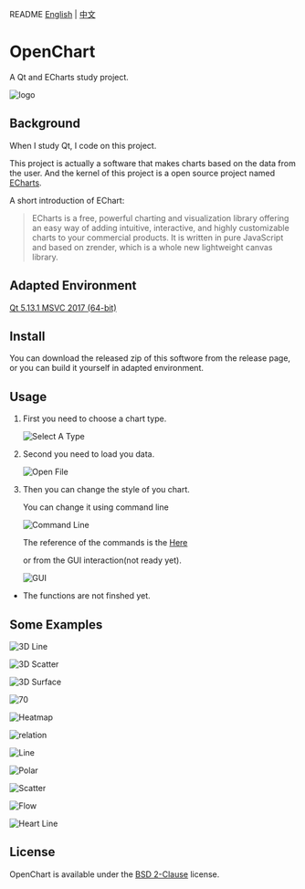 
README [English](https://github.com/Leonezz/OpenChart/blob/master/README.md) | [中文](https://github.com/Leonezz/OpenChart/blob/master/README.zh-CN.md)

# OpenChart

A Qt and ECharts study project.

![logo](https://raw.githubusercontent.com/Leonezz/OpenChart/master/Resources/icon/../../../../../../../ExampleImg/3D&#32;Line.pngmain-128.ico)  



## Background

When I study Qt, I code on this project.

This project is actually a software that makes charts based on the data from the user. And the kernel of this project is a open source project named [ECharts](https://github.com/apache/incubator-echarts).

A short introduction of EChart:

>    ECharts is a free, powerful charting and visualization library offering an easy way of adding intuitive, interactive, and highly customizable charts to your commercial products. It is written in pure JavaScript and based on zrender,  which is a whole new lightweight canvas library.

## Adapted Environment

[Qt 5.13.1 MSVC 2017 (64-bit)](https://www.qt.io/cn)

## Install 

You can download the released zip of this softwore from the release page, or you can build it yourself in  adapted environment.

## Usage

1. First you need to choose a chart type.
   
   ![Select A Type](https://raw.githubusercontent.com/Leonezz/OpenChart/master/ExampleImg/selectAType.png)  

2. Second you need to load you data.

   ![Open File](https://raw.githubusercontent.com/Leonezz/OpenChart/master/ExampleImg/openFile.png)

3. Then you can change the style of you chart.

    You can change it using command line 

    ![Command Line](https://raw.githubusercontent.com/Leonezz/OpenChart/master/ExampleImg/commandLine.png)

    The reference of the commands is the [Here](https://echarts.apache.org/zh/option.html#title)

    or from the GUI interaction(not ready yet).

    ![GUI](https://raw.githubusercontent.com/Leonezz/OpenChart/master/ExampleImg/GUI.png)
   

- The functions are not finshed yet.
  

## Some Examples

![3D Line](https://raw.githubusercontent.com/Leonezz/OpenChart/master/ExampleImg/3D%20Line.png)

![3D Scatter](https://raw.githubusercontent.com/Leonezz/OpenChart/master/ExampleImg/3D%20Scatter.png)

![3D Surface](https://raw.githubusercontent.com/Leonezz/OpenChart/master/ExampleImg/3D%20Surface.png)

![70](https://raw.githubusercontent.com/Leonezz/OpenChart/master/ExampleImg/GUI.png)

![Heatmap](https://raw.githubusercontent.com/Leonezz/OpenChart/master/ExampleImg/HeatMap%20Example.png)

![relation](https://raw.githubusercontent.com/Leonezz/OpenChart/master/ExampleImg/Les%20Misera1bles.png)

![Line](https://raw.githubusercontent.com/Leonezz/OpenChart/master/ExampleImg/Line.png)

![Polar](https://raw.githubusercontent.com/Leonezz/OpenChart/master/ExampleImg/Polor.png)

![Scatter](https://raw.githubusercontent.com/Leonezz/OpenChart/master/ExampleImg/Scatter%20Exaple.png)

![Flow](https://raw.githubusercontent.com/Leonezz/OpenChart/master/ExampleImg/flow.png)

![Heart Line](https://raw.githubusercontent.com/Leonezz/OpenChart/master/ExampleImg/heartLine.png)

## License

OpenChart is available under the [BSD 2-Clause](https://github.com/Leonezz/OpenChart/blob/master/LICENSE) license.



